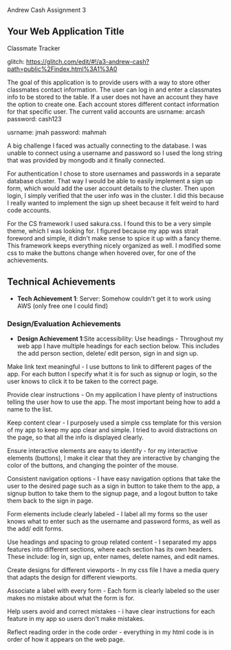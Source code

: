Andrew Cash
Assignment 3

## Your Web Application Title
Classmate Tracker

glitch: https://glitch.com/edit/#!/a3-andrew-cash?path=public%2Findex.html%3A1%3A0

The goal of this application is to provide users with a way to store other classmates contact information. The user can log in
and enter a classmates info to be stored to the table. If a user does not have an account they have the option to create one. 
Each account stores different contact information for that specific user.
The current valid accounts are 
  usrname: arcash
  password: cash123
  
  usrname: jmah
  password: mahmah

A big challenge I faced was actually connecting to the database. I was unable to connect using a username and password so I used
the long string that was provided by mongodb and it finally connected. 

For authentication I chose to store usernames and passwords in a separate database cluster. That way I would be able to 
easily implement a sign up form, which would add the user account details to the cluster. Then upon login, I simply verified that
the user info was in the cluster. I did this because I really wanted to implement the sign up sheet because it felt weird to hard
code accounts.

For the CS framework I used sakura.css. I found this to be a very simple theme, which I was looking for. I figured because my
app was strait foreword and simple, it didn't make sense to spice it up with a fancy theme. This framework keeps everything
nicely organized as well. I modified some css to make the buttons change when hovered over, for one of the achievements.

## Technical Achievements
- **Tech Achievement 1**: Server: Somehow couldn't get it to work using AWS (only free one I could find)

### Design/Evaluation Achievements
- **Design Achievement 1**:Site accessibility:
Use headings - Throughout my web app I have multiple headings for each section below. This includes the add person section, delete/ edit person, sign in and sign up.

Make link text meaningful - I use buttons to link to different pages of the app. For each button I specify what it is for such as signup or login, so the user knows to click it to be taken to the correct page.

Provide clear instructions - On my application I have plenty of instructions telling the user how to use the app. The most important being how to add a name to the list.

Keep content clear - I purposely used a simple css template for this version of my app to keep my app clear and simple. I tried to avoid distractions on the page, so that all the info is displayed clearly.

Ensure interactive elements are easy to identify - for my interactive elements (buttons), I make it clear that they are interactive by changing the color of the buttons, and changing the pointer of the mouse.

Consistent navigation options - I have easy navigation options that take the user to the desired page such as a sign in button to take them to the app, a signup button to take them to the signup page, and a logout button to take them back to the sign in page.

Form elements include clearly labeled - I label all my forms so the user knows what to enter such as the username and password forms, as well as the add/ edit forms.

Use headings and spacing to group related content - I separated my apps features into different sections, where each section has its own headers. These include: log in, sign up, enter names, delete names, and edit names.

Create designs for different viewports - In my css file I have a media query that adapts the design for different viewports.

Associate a label with every form - Each form is clearly labeled so the user makes no mistake about what the form is for.

Help users avoid and correct mistakes - i have clear instructions for each feature in my app so users don't make mistakes.

Reflect reading order in the code order - everything in my html code is in order of how it appears on the web page.